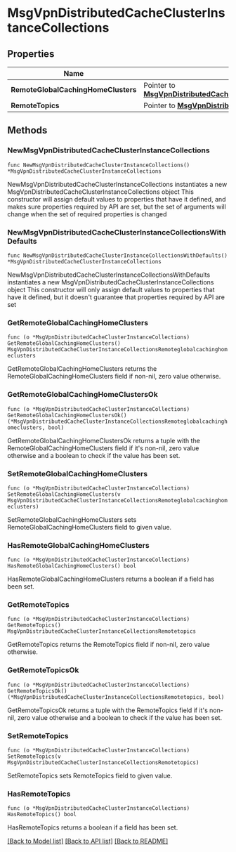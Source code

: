# MsgVpnDistributedCacheClusterInstanceCollections

## Properties

Name | Type | Description | Notes
------------ | ------------- | ------------- | -------------
**RemoteGlobalCachingHomeClusters** | Pointer to [**MsgVpnDistributedCacheClusterInstanceCollectionsRemoteglobalcachinghomeclusters**](MsgVpnDistributedCacheClusterInstanceCollectionsRemoteglobalcachinghomeclusters.md) |  | [optional] 
**RemoteTopics** | Pointer to [**MsgVpnDistributedCacheClusterInstanceCollectionsRemotetopics**](MsgVpnDistributedCacheClusterInstanceCollectionsRemotetopics.md) |  | [optional] 

## Methods

### NewMsgVpnDistributedCacheClusterInstanceCollections

`func NewMsgVpnDistributedCacheClusterInstanceCollections() *MsgVpnDistributedCacheClusterInstanceCollections`

NewMsgVpnDistributedCacheClusterInstanceCollections instantiates a new MsgVpnDistributedCacheClusterInstanceCollections object
This constructor will assign default values to properties that have it defined,
and makes sure properties required by API are set, but the set of arguments
will change when the set of required properties is changed

### NewMsgVpnDistributedCacheClusterInstanceCollectionsWithDefaults

`func NewMsgVpnDistributedCacheClusterInstanceCollectionsWithDefaults() *MsgVpnDistributedCacheClusterInstanceCollections`

NewMsgVpnDistributedCacheClusterInstanceCollectionsWithDefaults instantiates a new MsgVpnDistributedCacheClusterInstanceCollections object
This constructor will only assign default values to properties that have it defined,
but it doesn't guarantee that properties required by API are set

### GetRemoteGlobalCachingHomeClusters

`func (o *MsgVpnDistributedCacheClusterInstanceCollections) GetRemoteGlobalCachingHomeClusters() MsgVpnDistributedCacheClusterInstanceCollectionsRemoteglobalcachinghomeclusters`

GetRemoteGlobalCachingHomeClusters returns the RemoteGlobalCachingHomeClusters field if non-nil, zero value otherwise.

### GetRemoteGlobalCachingHomeClustersOk

`func (o *MsgVpnDistributedCacheClusterInstanceCollections) GetRemoteGlobalCachingHomeClustersOk() (*MsgVpnDistributedCacheClusterInstanceCollectionsRemoteglobalcachinghomeclusters, bool)`

GetRemoteGlobalCachingHomeClustersOk returns a tuple with the RemoteGlobalCachingHomeClusters field if it's non-nil, zero value otherwise
and a boolean to check if the value has been set.

### SetRemoteGlobalCachingHomeClusters

`func (o *MsgVpnDistributedCacheClusterInstanceCollections) SetRemoteGlobalCachingHomeClusters(v MsgVpnDistributedCacheClusterInstanceCollectionsRemoteglobalcachinghomeclusters)`

SetRemoteGlobalCachingHomeClusters sets RemoteGlobalCachingHomeClusters field to given value.

### HasRemoteGlobalCachingHomeClusters

`func (o *MsgVpnDistributedCacheClusterInstanceCollections) HasRemoteGlobalCachingHomeClusters() bool`

HasRemoteGlobalCachingHomeClusters returns a boolean if a field has been set.

### GetRemoteTopics

`func (o *MsgVpnDistributedCacheClusterInstanceCollections) GetRemoteTopics() MsgVpnDistributedCacheClusterInstanceCollectionsRemotetopics`

GetRemoteTopics returns the RemoteTopics field if non-nil, zero value otherwise.

### GetRemoteTopicsOk

`func (o *MsgVpnDistributedCacheClusterInstanceCollections) GetRemoteTopicsOk() (*MsgVpnDistributedCacheClusterInstanceCollectionsRemotetopics, bool)`

GetRemoteTopicsOk returns a tuple with the RemoteTopics field if it's non-nil, zero value otherwise
and a boolean to check if the value has been set.

### SetRemoteTopics

`func (o *MsgVpnDistributedCacheClusterInstanceCollections) SetRemoteTopics(v MsgVpnDistributedCacheClusterInstanceCollectionsRemotetopics)`

SetRemoteTopics sets RemoteTopics field to given value.

### HasRemoteTopics

`func (o *MsgVpnDistributedCacheClusterInstanceCollections) HasRemoteTopics() bool`

HasRemoteTopics returns a boolean if a field has been set.


[[Back to Model list]](../README.md#documentation-for-models) [[Back to API list]](../README.md#documentation-for-api-endpoints) [[Back to README]](../README.md)


